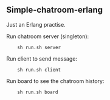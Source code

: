 ## Simple-chatroom-erlang

Just an Erlang practise. 

Run chatroom server (singleton):

		sh run.sh server	

Run client to send message:

		sh run.sh client

Run board to see the chatroom history:

		sh run.sh board


